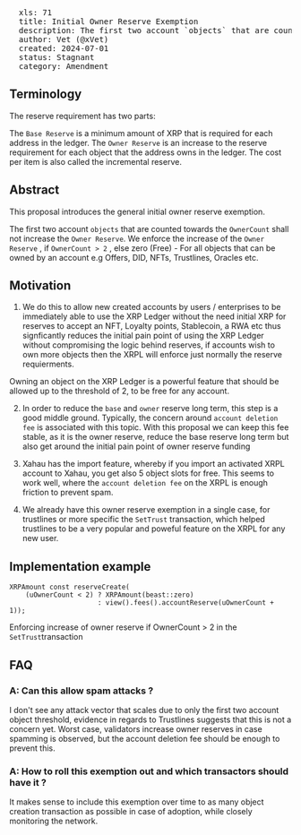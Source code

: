 <pre>
  xls: 71
  title: Initial Owner Reserve Exemption
  description: The first two account `objects` that are counted towards the `OwnerCount` shall not increase the `Owner Reserve`
  author: Vet (@xVet)
  created: 2024-07-01
  status: Stagnant
  category: Amendment
</pre>

## Terminology

The reserve requirement has two parts:

The `Base Reserve` is a minimum amount of XRP that is required for each address in the ledger.
The `Owner Reserve` is an increase to the reserve requirement for each object that the address owns in the ledger. The cost per item is also called the incremental reserve.

## Abstract

This proposal introduces the general initial owner reserve exemption.

The first two account `objects` that are counted towards the `OwnerCount` shall not increase the `Owner Reserve`. We enforce the increase of the `Owner Reserve` , if `OwnerCount > 2` , else zero (Free) - For all objects that can be owned by an account e.g Offers, DID, NFTs, Trustlines, Oracles etc.

## Motivation

1. We do this to allow new created accounts by users / enterprises to be immediately able to use the XRP Ledger without the need initial XRP for reserves to accept an NFT, Loyalty points, Stablecoin, a RWA etc thus signficantly reduces the initial pain point of using the XRP Ledger without compromising the logic behind reserves, if accounts wish to own more objects then the XRPL will enforce just normally the reserve requierments.

Owning an object on the XRP Ledger is a powerful feature that should be allowed up to the threshold of 2, to be free for any account.

2. In order to reduce the `base` and `owner` reserve long term, this step is a good middle ground. Typically, the concern around `account deletion fee` is associated with this topic. With this proposal we can keep this fee stable, as it is the owner reserve, reduce the base reserve long term but also get around the initial pain point of owner reserve funding

3. Xahau has the import feature, whereby if you import an activated XRPL account to Xahau, you get also 5 object slots for free. This seems to work well, where the `account deletion fee` on the XRPL is enough friction to prevent spam.

4. We already have this owner reserve exemption in a single case, for trustlines or more specific the `SetTrust` transaction, which helped trustlines to be a very popular and poweful feature on the XRPL for any new user.

## Implementation example

    XRPAmount const reserveCreate(
        (uOwnerCount < 2) ? XRPAmount(beast::zero)
                          : view().fees().accountReserve(uOwnerCount + 1));

Enforcing increase of owner reserve if OwnerCount > 2 in the `SetTrust`transaction

## FAQ

### A: Can this allow spam attacks ?

I don't see any attack vector that scales due to only the first two account object threshold, evidence in regards to Trustlines suggests that this is not a concern yet. Worst case, validators increase owner reserves in case spamming is observed, but the account deletion fee should be enough to prevent this.

### A: How to roll this exemption out and which transactors should have it ?

It makes sense to include this exemption over time to as many object creation transaction as possible in case of adoption, while closely monitoring the network.
